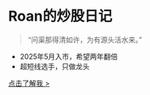 <!-- _coverpage.md -->

# Roan的炒股日记

>  “问渠那得清如许，为有源头活水来。”

- 2025年5月入市，希望两年翻倍
- 超短线选手，只做龙头

[点击了解我 >](README)
